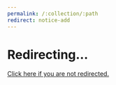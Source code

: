 ```yaml
---
permalink: /:collection/:path
redirect: notice-add
---
```

<!DOCTYPE html>
<html lang="en-US">
  <meta charset="utf-8">
  <title>Redirecting&hellip;</title>
  <link rel="canonical" href="./{{page.redirect}}/">
  <script>location="./{{page.redirect}}/"</script>
  <meta http-equiv="refresh" content="15; url=./{{page.redirect}}/">
  <meta name="robots" content="noindex">
  <h1>Redirecting&hellip;</h1>
  <a href="./{{page.redirect}}/">Click here if you are not redirected.</a>
</html>
